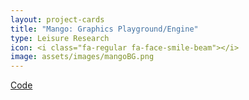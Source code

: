 ```yaml
---
layout: project-cards
title: "Mango: Graphics Playground/Engine"
type: Leisure Research
icon: <i class="fa-regular fa-face-smile-beam"></i>
image: assets/images/mangoBG.png
---
```


[Code](https://github.com/Paul-Hi/Mango)
